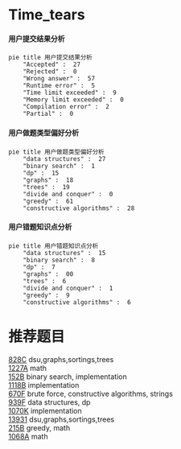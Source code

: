 # Time_tears

<!-- tabs:start -->



#### **用户提交结果分析**

```mermaid
pie title 用户提交结果分析
    "Accepted" :  27
    "Rejected" :  0
    "Wrong answer" :  57
    "Runtime error" :  5
    "Time limit exceeded" :  9
    "Memory limit exceeded" :  0
    "Compilation error" :  2
    "Partial" :  0
```

#### **用户做题类型偏好分析**

```mermaid
pie title 用户做题类型偏好分析
    "data structures" :  27
    "binary search" :  1
    "dp" :  15
    "graphs" :  18
    "trees" :  19
    "divide and conquer" :  0
    "greedy" :  61
    "constructive algorithms" :  28
```
#### **用户错题知识点分析**

```mermaid
pie title 用户错题知识点分析
    "data structures" :  15
    "binary search" :  8
    "dp" :  7
    "graphs" :  00
    "trees" :  6
    "divide and conquer" :  1
    "greedy" :  9
    "constructive algorithms" :  6
```



<!-- tabs:end -->
# 推荐题目
[828C](https://codeforces.com/contest/828/problem/C)		dsu,graphs,sortings,trees		  
[1227A](https://codeforces.com/contest/1227/problem/A)		math		  
[152B](https://codeforces.com/contest/152/problem/B)		binary search,
                        implementation		  
[1118B](https://codeforces.com/contest/1118/problem/B)		implementation		  
[670F](https://codeforces.com/contest/670/problem/F)		brute force,
                        constructive algorithms,
                        strings		  
[939F](https://codeforces.com/contest/939/problem/F)		data structures,
                        dp		  
[1070K](https://codeforces.com/contest/1070/problem/K)		implementation		  
[13931](https://codeforces.com/contest/1393/problem/1)		dsu,graphs,sortings,trees		  
[215B](https://codeforces.com/contest/215/problem/B)		greedy,
                        math		  
[1068A](https://codeforces.com/contest/1068/problem/A)		math		  
